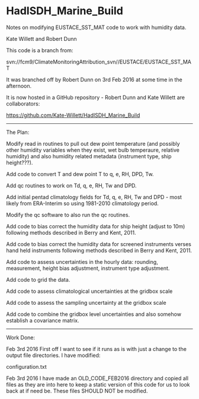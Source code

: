 # HadISDH_Marine_Build

Notes on modifying EUSTACE_SST_MAT code to work with humidity data.

Kate Willett and Robert Dunn

This code is a branch from:

svn://fcm9/ClimateMonitoringAttribution_svn//EUSTACE/EUSTACE_SST_MAT 

It was branched off by Robert Dunn on 3rd Feb 2016 at some time in the
afternoon.

It is now hosted in a GitHub repository - Robert Dunn and Kate Willett are
collaborators:

https://github.com/Kate-Willett/HadISDH_Marine_Build

******************************************************************
The Plan:

Modify read in routines to pull out dew point temperature (and possibly other
humidity variables when they exist, wet bulb temperaure, relative humidity) and
also humidity related metadata (instrument type, ship height???). 

Add code to convert T and dew point T to q, e, RH, DPD, Tw.

Add qc routines to work on Td, q, e, RH, Tw and DPD.

Add initial pentad climatology fields for Td, q, e, RH, Tw and DPD - most likely from
ERA-Interim so using 1981-2010 climatology period.

Modify the qc software to also run the qc routines.

Add code to bias correct the humidity data for ship height (adjust to 10m)
following methods described in Berry and Kent, 2011.

Add code to bias correct the humidity data for screened instruments verses hand
held instruments following methods described in Berry and Kent, 2011.

Add code to assess uncertainties in the hourly data: rounding, measurement,
height bias adjustment, instrument type adjustment.

Add code to grid the data.

Add code to assess climatological uncertainties at the gridbox scale

Add code to assess the sampling uncertainty at the gridbox scale

Add code to combine the gridbox level uncertainties and also somehow establish a
covariance matrix.


******************************************************************
Work Done:

Feb 3rd 2016
First off I want to see if it runs as is with just a change to the output file
directories. I have modified:

configuration.txt 


Feb 3rd 2016
I have made an OLD_CODE_FEB2016 directory and copied all files as they are into here to
keep a static version of this code for us to look back at if need be. These
files SHOULD NOT be modified.
